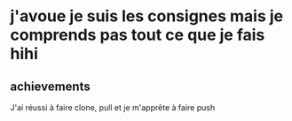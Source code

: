# j'avoue je suis les consignes mais je comprends pas tout ce que je fais hihi

## achievements

J'ai réussi à faire clone, pull et je m'apprête à faire push
